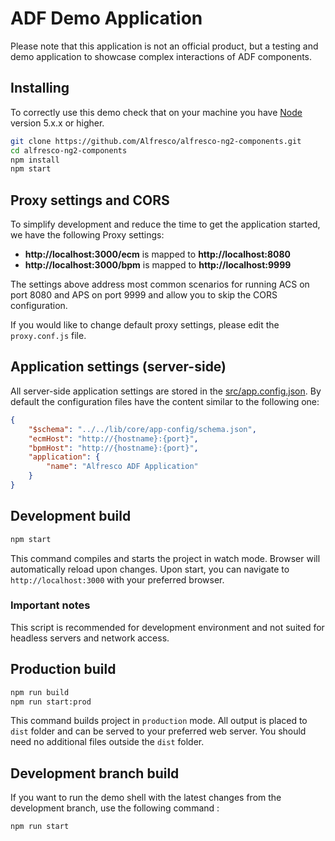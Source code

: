 
# ADF Demo Application

Please note that this application is not an official product, but a testing and demo application to showcase complex interactions of ADF components.

## Installing

To correctly use this demo check that on your machine you have [Node](https://nodejs.org/en/) version 5.x.x or higher.

```sh
git clone https://github.com/Alfresco/alfresco-ng2-components.git
cd alfresco-ng2-components
npm install
npm start
```

## Proxy settings and CORS

To simplify development and reduce the time to get the application started, we have the following Proxy settings:

- **http://localhost:3000/ecm** is mapped to **http://localhost:8080**
- **http://localhost:3000/bpm** is mapped to **http://localhost:9999**

The settings above address most common scenarios for running ACS on port 8080 and APS on port 9999 and allow you to skip the CORS configuration.

If you would like to change default proxy settings, please edit the `proxy.conf.js` file.

## Application settings (server-side)

All server-side application settings are stored in the [src/app.config.json](src/app.config.json). 
By default the configuration files have the content similar to the following one:

```json
{
    "$schema": "../../lib/core/app-config/schema.json",
    "ecmHost": "http://{hostname}:{port}",
    "bpmHost": "http://{hostname}:{port}",
    "application": {
        "name": "Alfresco ADF Application"
    }
}
```

## Development build

```sh
npm start
```

This command compiles and starts the project in watch mode.
Browser will automatically reload upon changes.
Upon start, you can navigate to `http://localhost:3000` with your preferred browser.

### Important notes

This script is recommended for development environment and not suited for headless servers and network access.

## Production build

```sh
npm run build
npm run start:prod
```

This command builds project in `production` mode.
All output is placed to `dist` folder and can be served to your preferred web server.
You should need no additional files outside the `dist` folder.

## Development branch build

If you want to run the demo shell with the latest changes from the development branch, use the following command :

```sh
npm run start
```
